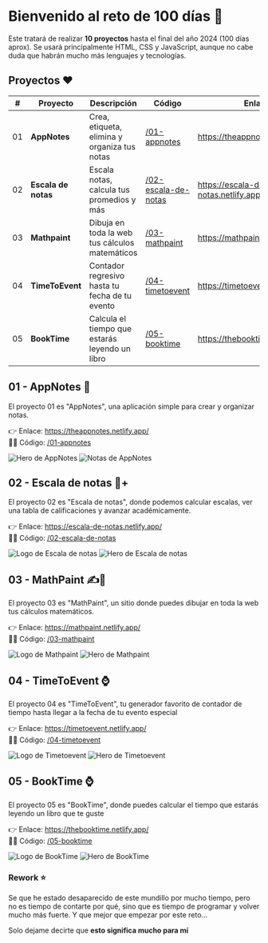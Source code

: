 # Bienvenido al reto de 100 días 🎯

Este tratará de realizar **10 proyectos** hasta el final del año 2024 (100 días aprox). Se usará principalmente HTML, CSS y JavaScript, aunque no cabe duda que habrán mucho más lenguajes y
tecnologías.

## Proyectos ❤️

| #   | Proyecto            | Descripción                                    | Código                                                                                        | Enlace                               |
| --- | ------------------- | ---------------------------------------------- | --------------------------------------------------------------------------------------------- | ------------------------------------ |
| 01  | **AppNotes**        | Crea, etiqueta, elimina y organiza tus notas   | [/01-appnotes](https://github.com/jevmydev/reto-100-dias/tree/main/01-appnotes)               | https://theappnotes.netlify.app      |
| 02  | **Escala de notas** | Escala notas, calcula tus promedios y más      | [/02-escala-de-notas](https://github.com/jevmydev/reto-100-dias/tree/main/02-escala-de-notas) | https://escala-de-notas.netlify.app/ |
| 03  | **Mathpaint**       | Dibuja en toda la web tus cálculos matemáticos | [/03-mathpaint](https://github.com/jevmydev/reto-100-dias/tree/main/03-mathpaint)             | https://mathpaint.netlify.app/       |
| 04  | **TimeToEvent**     | Contador regresivo hasta tu fecha de tu evento | [/04-timetoevent](https://github.com/jevmydev/reto-100-dias/tree/main/04-timetoevent)         | https://timetoevent.netlify.app/     |
| 05  | **BookTime**        | Calcula el tiempo que estarás leyendo un libro | [/05-booktime](https://github.com/jevmydev/reto-100-dias/tree/main/05-booktime)               | https://thebooktime.netlify.app/     |

## 01 - AppNotes 📓

El proyecto 01 es "AppNotes", una aplicación simple para crear y organizar notas.

👉 Enlace: https://theappnotes.netlify.app/ <br /> 🧑‍💻 Código: [/01-appnotes](https://github.com/jevmydev/reto-100-dias/tree/main/01-appnotes)

![Hero de AppNotes](./images/appnotes/hero.png) ![Notas de AppNotes](./images/appnotes/notes.png)

## 02 - Escala de notas 📓+

El proyecto 02 es "Escala de notas", donde podemos calcular escalas, ver una tabla de calificaciones y avanzar académicamente.

👉 Enlace: https://escala-de-notas.netlify.app/ <br /> 🧑‍💻 Código: [/02-escala-de-notas](https://github.com/jevmydev/reto-100-dias/tree/main/02-escala-de-notas)

![Logo de Escala de notas](./images/escala-de-notas/logo.webp) ![Hero de Escala de notas](./images/escala-de-notas/hero.png)

## 03 - MathPaint ✍️🔢

El proyecto 03 es "MathPaint", un sitio donde puedes dibujar en toda la web tus cálculos matemáticos.

👉 Enlace: https://mathpaint.netlify.app/ <br /> 🧑‍💻 Código: [/03-mathpaint](https://github.com/jevmydev/reto-100-dias/tree/main/03-mathpaint)

![Logo de Mathpaint](./images/mathpaint/logo.webp) ![Hero de Mathpaint](./images/mathpaint/hero.png)

## 04 - TimeToEvent ⌚

El proyecto 04 es "TimeToEvent", tu generador favorito de contador de tiempo hasta llegar a la fecha de tu evento especial

👉 Enlace: https://timetoevent.netlify.app/ <br /> 🧑‍💻 Código: [/04-timetoevent](https://github.com/jevmydev/reto-100-dias/tree/main/04-timetoevent)

![Logo de Timetoevent](./images/timetoevent/logo.webp) ![Hero de Timetoevent](./images/timetoevent/hero.png)

## 05 - BookTime ⌚

El proyecto 05 es "BookTime", donde puedes calcular el tiempo que estarás leyendo un libro que te guste

👉 Enlace: https://thebooktime.netlify.app/ <br /> 🧑‍💻 Código: [/05-booktime](https://github.com/jevmydev/reto-100-dias/tree/main/05-booktime)

![Logo de BookTime](./images/booktime/logo.webp) ![Hero de BookTime](./images/BookTime/hero.png)

### Rework ⭐

Se que he estado desaparecido de este mundillo por mucho tiempo, pero no es tiempo de contarte por qué, sino que es tiempo de programar y volver mucho más fuerte. Y que mejor que empezar por este
reto...

Solo dejame decirte que **esto significa mucho para mí**
